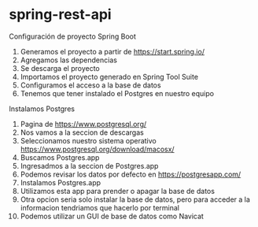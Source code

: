 # spring-rest-api

Configuración de proyecto Spring Boot

1. Generamos el proyecto a partir de https://start.spring.io/
2. Agregamos las dependencias
3. Se descarga el proyecto
4. Importamos el proyecto generado en Spring Tool Suite
5. Configuramos el acceso a la base de datos
6. Tenemos que tener instalado el Postgres en nuestro equipo


Instalamos Postgres

1. Pagina de https://www.postgresql.org/
2. Nos vamos a la seccion de descargas
3. Seleccionamos nuestro sistema operativo https://www.postgresql.org/download/macosx/
4. Buscamos Postgres.app
5. Ingresadmos a la seccion de Postgres.app
6. Podemos revisar los datos por defecto en https://postgresapp.com/
7. Instalamos Postgres.app
8. Utilizamos esta app para prender o apagar la base de datos
9. Otra opcion seria solo instalar la base de datos, pero para acceder a la informacion tendriamos que hacerlo por terminal
8. Podemos utilizar un GUI de base de datos como Navicat
